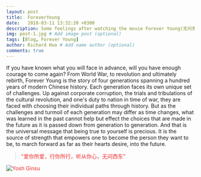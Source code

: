 ```yaml
---
layout: post
title:  ForeverYoung
date:   2018-03-11 13:32:20 +0300
description: Some feelings after watching the movie Forever Young(无问东西) # Add post description (optional)
img: post-1.jpg # Add image post (optional)
tags: [Blog, Forever Young]
author: Richard Huo # Add name author (optional)
comments: true
---
```

If you have known what you will face in advance, will you have enough courage to come again?
From World War, to revolution and ultimately rebirth, Forever Young is the story of four generations spanning a hundred years of modern Chinese history. Each generation faces its own unique set of challenges. Up against corporate corruption, the trials and tribulations of the cultural revolution, and one's duty to nation in time of war, they are faced with choosing their individual paths through history. But as the challenges and turmoil of each generation may differ as time changes, what was learned in the past cannot help but effect the choices that are made in the future as it is passed down from generation to generation. And that is the universal message that being true to yourself is precious. It is the source of strength that empowers one to become the person they want to be, to march forward as far as their hearts desire, into the future.

> <font color="#EE2C2C">"爱你所爱，行你所行，听从你心，无问西东"

![Yosh Ginsu]({{site.baseurl}}/assets/img/film-foreveryoung-1.jpg)